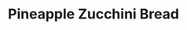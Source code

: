 ---
title: Pineapple Zucchini Bread
favorite: true
source: 
source_url: 
yield: 2 loaves
active_time: 30 minutes
total_time: 90 minutes
tags: 
  - american
  - breakfast
  - dessert
ingredients: |-
  * 3 eggs 
  * 1 cup vegetable oil 
  * 2 cups sugar 
  * 2 tsp vanilla extract 
  * 2 cups shredded zucchini 
  * 1 cup (8 oz) crushed pineapple, drained well 
  * 3 cups flour 
  * 2 tsp baking soda 
  * 1 tsp salt 
  * 1 cup raisins 
  * 1/2 tsp baking powder 
  * 3/4 tsp nutmeg 
  * 1 1/2 tsp cinnamon 
  * 1 cup chopped walnuts 
instructions: |-
  * Beat eggs until foamy 
  * Beat in oil, sugar, and vanilla; mix well. 
  * Stir in zucchini. 
  * Sift together dry ingredients. Beat into first mixture. 
  * Fold in nuts. 
  * Pour into 2 well greased 9 inch loaf pans. 
  * Bake at 325 for 60 to 75 minutes. 
notes: |-
  Dry zucchini extremely well.<br>
  Walnuts or pecans work well. <br>
  Omit raisins. <br>
  Use 1/2 cup brown sugar and 1 1/2 granulated sugar for more depth.<br>
  To make Pina colada zucchini bread: add 1 cup of sweetened, shredded coconut. Reserve 1/4 cup for sprinkling the top. Reduce sugar to 1 1/2 cups total (1 granulated, 1/2 brown). Omit nutmeg and cinnamon, optionally add 1/2 tsp rum extract.
---